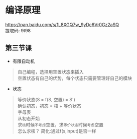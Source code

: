 # 编译原理

<https://pan.baidu.com/s/1L8XGQ7w_9yDc6Vr0Gz2aSQ>  
提取码: 9t98

## 第三节课

* 有限自动机  
> 自己编程，选择用空置状态来插入  
> 空置状态有自己的优势，每个状态只需要管理好自己的模块  

* 状态
> 等价状态(S = f(S, 空置) = S')  
> 确认初态，初态 = 核 + 等价状态  
> 字母表  
> 从初态开始  
> 求`核`时候`不考虑`空置，求`等价状态`时候`考虑`空置  
> 怎么求核？
> 简化:通过f(s,input)是否一样
